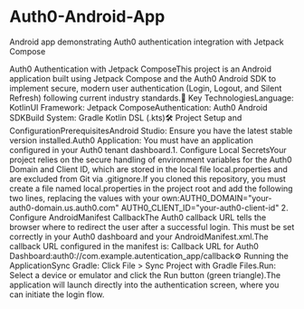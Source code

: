 # Auth0-Android-App
Android app demonstrating Auth0 authentication integration with Jetpack Compose

Auth0 Authentication with Jetpack ComposeThis project is an Android application built using Jetpack Compose and the Auth0 Android SDK to implement secure, modern user authentication (Login, Logout, and Silent Refresh) following current industry standards.🚀 Key TechnologiesLanguage: KotlinUI Framework: Jetpack ComposeAuthentication: Auth0 Android SDKBuild System: Gradle Kotlin DSL (.kts)🛠️ Project Setup and ConfigurationPrerequisitesAndroid Studio: Ensure you have the latest stable version installed.Auth0 Application: You must have an application configured in your Auth0 tenant dashboard.1. Configure Local SecretsYour project relies on the secure handling of environment variables for the Auth0 Domain and Client ID, which are stored in the local file local.properties and are excluded from Git via .gitignore.If you cloned this repository, you must create a file named local.properties in the project root and add the following two lines, replacing the values with your own:AUTH0_DOMAIN="your-auth0-domain.us.auth0.com"
AUTH0_CLIENT_ID="your-auth0-client-id"
2. Configure AndroidManifest CallbackThe Auth0 callback URL tells the browser where to redirect the user after a successful login. This must be set correctly in your Auth0 dashboard and your AndroidManifest.xml.The callback URL configured in the manifest is:<data android:scheme="auth0" android:host="com.example.autentication_app" android:pathPrefix="/callback" />
Callback URL for Auth0 Dashboard:auth0://com.example.autentication_app/callback⚙️ Running the ApplicationSync Gradle: Click File > Sync Project with Gradle Files.Run: Select a device or emulator and click the Run button (green triangle).The application will launch directly into the authentication screen, where you can initiate the login flow.
